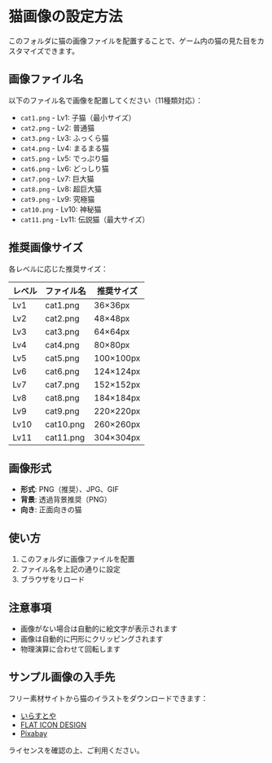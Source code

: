 # 猫画像の設定方法

このフォルダに猫の画像ファイルを配置することで、ゲーム内の猫の見た目をカスタマイズできます。

## 画像ファイル名

以下のファイル名で画像を配置してください（11種類対応）：

- `cat1.png` - Lv1: 子猫（最小サイズ）
- `cat2.png` - Lv2: 普通猫  
- `cat3.png` - Lv3: ふっくら猫
- `cat4.png` - Lv4: まるまる猫
- `cat5.png` - Lv5: でっぷり猫
- `cat6.png` - Lv6: どっしり猫
- `cat7.png` - Lv7: 巨大猫
- `cat8.png` - Lv8: 超巨大猫
- `cat9.png` - Lv9: 究極猫
- `cat10.png` - Lv10: 神秘猫
- `cat11.png` - Lv11: 伝説猫（最大サイズ）

## 推奨画像サイズ

各レベルに応じた推奨サイズ：

| レベル | ファイル名 | 推奨サイズ |
|--------|------------|------------|
| Lv1 | cat1.png | 36×36px |
| Lv2 | cat2.png | 48×48px |
| Lv3 | cat3.png | 64×64px |
| Lv4 | cat4.png | 80×80px |
| Lv5 | cat5.png | 100×100px |
| Lv6 | cat6.png | 124×124px |
| Lv7 | cat7.png | 152×152px |
| Lv8 | cat8.png | 184×184px |
| Lv9 | cat9.png | 220×220px |
| Lv10 | cat10.png | 260×260px |
| Lv11 | cat11.png | 304×304px |

## 画像形式

- **形式**: PNG（推奨）、JPG、GIF
- **背景**: 透過背景推奨（PNG）
- **向き**: 正面向きの猫

## 使い方

1. このフォルダに画像ファイルを配置
2. ファイル名を上記の通りに設定
3. ブラウザをリロード

## 注意事項

- 画像がない場合は自動的に絵文字が表示されます
- 画像は自動的に円形にクリッピングされます
- 物理演算に合わせて回転します

## サンプル画像の入手先

フリー素材サイトから猫のイラストをダウンロードできます：

- [いらすとや](https://www.irasutoya.com/)
- [FLAT ICON DESIGN](http://flat-icon-design.com/)
- [Pixabay](https://pixabay.com/)

ライセンスを確認の上、ご利用ください。
